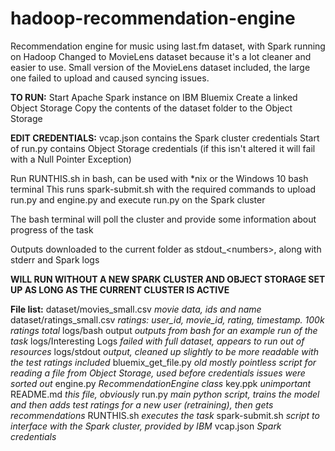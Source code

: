 # hadoop-recommendation-engine
Recommendation engine for music using last.fm dataset, with Spark running on Hadoop
Changed to MovieLens dataset because it's a lot cleaner and easier to use. Small version of the MovieLens dataset included, the large one failed to upload and caused syncing issues.

**TO RUN:**
  Start Apache Spark instance on IBM Bluemix
  Create a linked Object Storage
  Copy the contents of the dataset folder to the Object Storage
  
  **EDIT CREDENTIALS:**
    vcap.json contains the Spark cluster credentials
    Start of run.py contains Object Storage credentials (if this isn't altered it will fail with a Null Pointer Exception)
  
  Run RUNTHIS.sh in bash, can be used with \*nix or the Windows 10 bash terminal
  This runs spark-submit.sh with the required commands to upload run.py and engine.py and execute run.py on the Spark cluster
  
  The bash terminal will poll the cluster and provide some information about progress of the task
  
  Outputs downloaded to the current folder as stdout\_\<numbers\>, along with stderr and Spark logs
  
**WILL RUN WITHOUT A NEW SPARK CLUSTER AND OBJECT STORAGE SET UP AS LONG AS THE CURRENT CLUSTER IS ACTIVE**

**File list:**
  dataset/movies_small.csv  *movie data, ids and name*
  dataset/ratings_small.csv *ratings: user_id, movie_id, rating, timestamp. 100k ratings total*
  logs/bash output          *outputs from bash for an example run of the task*
  logs/Interesting Logs     *failed with full dataset, appears to run out of resources*
  logs/stdout               *output, cleaned up slightly to be more readable with the test ratings included*
  bluemix_get_file.py       *old mostly pointless script for reading a file from Object Storage, used before credentials issues were sorted out*
  engine.py                 *RecommendationEngine class*
  key.ppk                   *unimportant*
  README.md                 *this file, obviously*
  run.py                    *main python script, trains the model and then adds test ratings for a new user (retraining), then gets recommendations*
  RUNTHIS.sh                *executes the task*
  spark-submit.sh           *script to interface with the Spark cluster, provided by IBM*
  vcap.json                 *Spark credentials*
